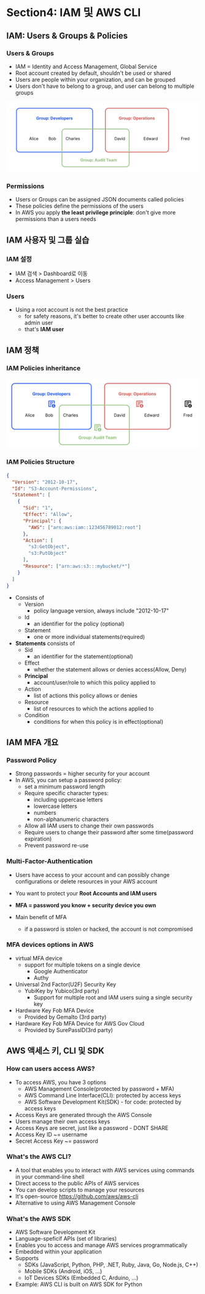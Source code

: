 # Section4: IAM 및 AWS CLI

## IAM: Users & Groups & Policies

### Users & Groups

- IAM = Identity and Access Management, Global Service
- Root account created by default, shouldn't be used or shared
- Users are people within your organization, and can be grouped
- Users don't have to belong to a group, and user can belong to multiple groups

<img src="./assets/Screenshot 2024-07-18 at 1.00.35 AM.png" alt="Screenshot 2024-07-18 at 1.00.35 AM" style="zoom:50%;" />



### Permissions

- Users or Groups can be assigned JSON documents called policies
- These policies define the permissions of the users
- In AWS you apply **the least privilege principle**: don't give more permissions than a users needs



## IAM 사용자 및 그룹 실습

### IAM 설정

- IAM 검색 > Dashboard로 이동
- Access Management > Users



### Users

- Using a root account is not the best practice
  - for safety reasons, it's better to create other user accounts like admin user
  - that's **IAM user**



## IAM 정책

### IAM Policies inheritance

<img src="./assets/Screenshot 2024-07-19 at 11.43.13 PM.png" alt="Screenshot 2024-07-19 at 11.43.13 PM" style="zoom:50%;" />



### IAM Policies Structure

```json
{
  "Version": "2012-10-17",
  "Id": "S3-Account-Permissions",
  "Statement": [
    {
      "Sid": "1",
      "Effect": "Allow",
      "Principal": {
        "AWS": ["arn:aws:iam::123456789012:root"]
      },
      "Action": [
        "s3:GetObject",
        "s3:PutObject"
      ],
      "Resource": ["arn:aws:s3:::mybucket/*"]
    }
  ]
}
```

- Consists of 
  - Version
    - policy language version, always include "2012-10-17"
  - Id
    - an identifier for the policy (optional)
  - Statement
    - one or more individual statements(required)
- **Statements** consists of
  - Sid
    - an identifier for the statement(optional)
  - Effect
    - whether the statement allows or denies access(Allow, Deny)
  - **Principal**
    - account/user/role to which this policy applied to
  - Action
    - list of actions this policy allows or denies
  - Resource
    - list of resources to which the actions applied to
  - Condition
    - conditions for when this policy is in effect(optional)





## IAM MFA 개요

### Password Policy

- Strong passwords = higher security for your account
- In AWS, you can setup a password policy:
  - set a minimum password length
  - Require specific character types:
    - including uppercase letters
    - lowercase letters
    - numbers
    - non-alphanumeric characters
  - Allow all IAM users to change their own passwords
  - Require users to change their password after some time(password expiration)
  - Prevent password re-use



### Multi-Factor-Authentication

- Users have access to your account and can possibly change configurations or delete resources in your AWS account
- You want to protect your **Root Accounts and IAM users**

- **MFA = password you know + security device you own**

- Main benefit of MFA

  - if a password is stolen or hacked, the account is not compromised

  

### MFA devices options in AWS

- virtual MFA device
  - support for multiple tokens on a single device
    - Google Authenticator
    - Authy
- Universal 2nd Factor(U2F) Security Key
  - YubiKey by Yubico(3rd party)
    - Support for multiple root and IAM users suing a single security key
- Hardware Key Fob MFA Device
  - Provided by Gemalto (3rd party)
- Hardware Key Fob MFA Device for AWS Gov Cloud
  - Provided by SurePassID(3rd party)



## AWS 액세스 키, CLI 및 SDK

### How can users access AWS?

- To access AWS, you have 3 options
  - AWS Management Console(protected by password + MFA)
  - AWS Command Line Interface(CLI): protected by access keys
  - AWS Software Development Kit(SDK) - for code: protected by access keys
- Access Keys are generated through the AWS Console
- Users manage their own access keys
- Access Keys are secret, just like a password - DONT SHARE
- Access Key ID ~= username
- Secret Access Key ~= password



### What's the AWS CLI?

- A tool that enables you to interact with AWS services using commands in your command-line shell
- Direct access to the public APIs of AWS services
- You can develop scripts to manage your resources
- It's open-source https://github.com/aws/aws-cli
- Alternative to using AWS Management Console



### What's the AWS SDK

- AWS Software Development Kit
- Language-speficif APIs (set of libraries)
- Enables you to access and manage AWS services programmatically
- Embedded within your application
- Supports
  - SDKs (JavaScript, Python, PHP, .NET, Ruby, Java, Go, Node.js, C++)
  - Mobile SDKs (Android, iOS, ...)
  - IoT Devices SDKs (Embedded C, Arduino, ...)
- Example: AWS CLI is built on AWS SDK for Python